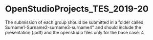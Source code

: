# OpenStudioProjects_TES_2019-20

The submission of each group should be submitted in a folder called Surname1-Surname2-surname3-surname4" and should include the presentation (.pdf) and the openstudio files only for the base case.
4
